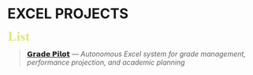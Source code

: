 # EXCEL PROJECTS

[<img src=./images/cw_list.png height=20>](./README.md)

> [**𝗚𝗿𝗮𝗱𝗲 𝗣𝗶𝗹𝗼𝘁**](https://github.com/Kyros0718/Grade_Pilot/README.md)  _— Autonomous Excel system for grade management, performance projection, and academic planning_
